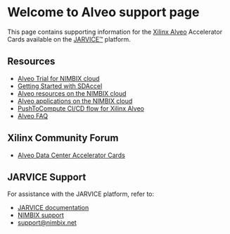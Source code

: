 # Welcome to Alveo support page

 This page contains supporting information for the [Xilinx Alveo](https://www.nimbix.net/alveo/) Accelerator Cards available on the [JARVICE™](https://www.nimbix.net/platform/) platform.

## Resources

* [Alveo Trial for NIMBIX cloud](https://www.nimbix.net/alveotrial/)
* [Getting Started with SDAccel](sdaccel.md)
* [Alveo resources on the NIMBIX cloud](boards.md)
* [Alveo applications on the NIMBIX cloud](apps.md)
* [PushToCompute CI/CD flow for Xilinx Alveo](pushtocompute.md)
* [Alveo FAQ](faq.md)

## Xilinx Community Forum

* [Alveo Data Center Accelerator Cards](https://forums.xilinx.com/t5/Alveo-Data-Center-Accelerator/bd-p/alveo)

## JARVICE Support

For assistance with the JARVICE platform, refer to:

* [JARVICE documentation](https://jarvice.readthedocs.io/en/latest/)
* [NIMBIX support](https://nimbix.zendesk.com/hc/en-us)
* support@nimbix.net


